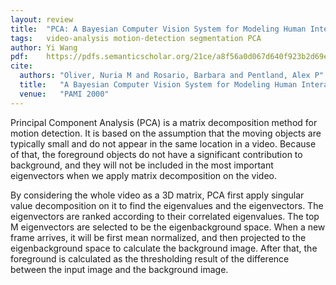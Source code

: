 ```yaml
---
layout: review
title:  "PCA: A Bayesian Computer Vision System for Modeling Human Interactions"
tags:   video-analysis motion-detection segmentation PCA
author: Yi Wang
pdf:    https://pdfs.semanticscholar.org/21ce/a8f56a0d067d640f923b2d69e18ed5542f6d.pdf
cite:
  authors: "Oliver, Nuria M and Rosario, Barbara and Pentland, Alex P"
  title:   "A Bayesian Computer Vision System for Modeling Human Interactions"
  venue:   "PAMI 2000"
---
```


Principal Component Analysis (PCA) is a matrix decomposition method for motion detection. It is based on the assumption that the moving objects are typically small and do not appear in the same location in a video. Because of that, the foreground objects do not have a significant contribution to background, and they will not be included in the most important eigenvectors when we apply matrix decomposition on the video. 

By considering the whole video as a 3D matrix, PCA first apply singular value decomposition on it to find the eigenvalues and the eigenvectors. The eigenvectors are ranked according to their correlated eigenvalues. The top M eigenvectors are selected to be the eigenbackground space. When a new frame arrives, it will be first mean normalized, and then projected to the eigenbackground space to calculate the background image. After that, the foreground is calculated as the thresholding result of the difference between the input image and the background image.